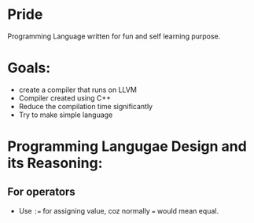 # Pride
Programming Language written for fun and self learning purpose.

# Goals:
- create a compiler that runs on LLVM
- Compiler created using C++
- Reduce the compilation time significantly
- Try to make simple language

# Programming Langugae Design and its Reasoning:
## For operators
- Use ```:=``` for assigning value, coz normally ```=``` would mean equal.
